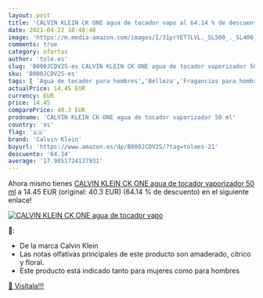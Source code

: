 ```yaml
---
layout: post
title: 'CALVIN KLEIN CK ONE agua de tocador vapo al 64.14 % de descuento'
date: 2021-04-22 18:48:48
image: 'https://m.media-amazon.com/images/I/31prYET7LVL._SL500_._SL400_.jpg'
comments: true
category: ofertas
author: 'tole.es'
slug: 'B000JCDV2S-es CALVIN KLEIN CK ONE agua de tocador vaporizador 50 ml'
sku: 'B000JCDV2S-es'
tags: [ 'Agua de tocador para hombres','Belleza','Fragancias para hombres','Perfumes y fragancias','agua','calvin klein','de','tocador', ]
actualPrice: 14.45 EUR
currency: EUR
price: 14.45
comparePrice: 40.3 EUR
prodname: 'CALVIN KLEIN CK ONE agua de tocador vaporizador 50 ml'
country: 'es'
flag: '🇪🇸'
brand: 'Calvin Klein'
buyurl: 'https://www.amazon.es/dp/B000JCDV2S/?tag=tolees-21'
descuento: '64.14'
average: '17.9851724137931'
---
```


Ahora mismo tienes [CALVIN KLEIN CK ONE agua de tocador vaporizador 50 ml](https://www.amazon.es/dp/B000JCDV2S/?tag=tolees-21) a 14.45 EUR (original: 40.3 EUR) (64.14 %  de descuento) en el siguiente enlace!

[![CALVIN KLEIN CK ONE agua de tocador vapo](https://m.media-amazon.com/images/I/31prYET7LVL._SL500_._SL400_.jpg)](https://www.amazon.es/dp/B000JCDV2S/?tag=tolees-21)

🔎:

- De la marca Calvin Klein
- Las notas olfativas principales de este producto son amaderado, cítrico y floral.
- Este producto está indicado tanto para mujeres como para hombres

[🛒 Visítala!!!](https://www.amazon.es/dp/B000JCDV2S/?tag=tolees-21)
